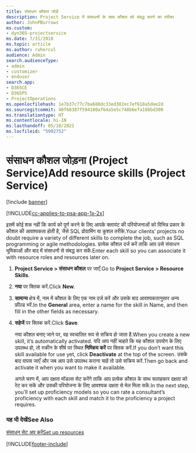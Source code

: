 ```yaml
---
title: संसाधन कौशल जोड़ें
description: Project Service में संसाधनों के साथ कौशल को संबद्ध करने का तरीका
author: JohnPBurrows
ms.custom:
- dyn365-projectservice
ms.date: 7/31/2018
ms.topic: article
ms.author: ruhercul
audience: Admin
search.audienceType:
- admin
- customizer
- enduser
search.app:
- D365CE
- D365PS
- ProjectOperations
ms.openlocfilehash: 1e7b37c77c7ba688dc33ed382ec7ef610a5dee2d
ms.sourcegitcommit: 40f68387f594180af64a5e5c748b6efa188bd300
ms.translationtype: HT
ms.contentlocale: hi-IN
ms.lasthandoff: 05/10/2021
ms.locfileid: "5992752"
---
```

# <a name="add-resource-skills-project-service"></a><span data-ttu-id="56443-103">संसाधन कौशल जोड़ना (Project Service)</span><span class="sxs-lookup"><span data-stu-id="56443-103">Add resource skills (Project Service)</span></span>

[!include [banner](../includes/psa-now-project-operations.md)]

[!INCLUDE[cc-applies-to-psa-app-1x-2x](../includes/cc-applies-to-psa-app-1x-2x.md)]

<span data-ttu-id="56443-104">इसमें कोई शक नहीं कि कार्य को पूर्ण करने के लिए आपके क्लायंट की परियोजनाओं को विभिन्न प्रकार के कौशल की आवश्यकता होती है, जैसे SQL प्रोग्रामिंग या कुशल तरीके.</span><span class="sxs-lookup"><span data-stu-id="56443-104">Your clients’ projects no doubt require a variety of different skills to complete the job, such as SQL programming or agile methodologies.</span></span> <span data-ttu-id="56443-105">प्रत्येक कौशल दर्ज करें ताकि आप उसे संसाधन भूमिकाओं और बाद में संसाधनों से संबद्ध कर सकें.</span><span class="sxs-lookup"><span data-stu-id="56443-105">Enter each skill so you can associate it with resource roles and resources later on.</span></span>  
  
1. <span data-ttu-id="56443-106">**Project Service > संसाधन कौशल** पर जाएँ.</span><span class="sxs-lookup"><span data-stu-id="56443-106">Go to **Project Service > Resource Skills**.</span></span>  
  
2. <span data-ttu-id="56443-107">**नया** पर क्लिक करें.</span><span class="sxs-lookup"><span data-stu-id="56443-107">Click **New**.</span></span>  
  
3. <span data-ttu-id="56443-108">**सामान्य** क्षेत्र में, नाम में कौशल के लिए एक नाम दर्ज करें और उसके बाद आवश्यकतानुसार अन्य फ़ील्ड भरें.</span><span class="sxs-lookup"><span data-stu-id="56443-108">In the **General** area, enter a name for the skill in Name, and then fill in the other fields as necessary.</span></span>  
  
4. <span data-ttu-id="56443-109">**सहेजें** पर क्लिक करें.</span><span class="sxs-lookup"><span data-stu-id="56443-109">Click **Save**.</span></span>  
  
   <span data-ttu-id="56443-110">नया कौशल बनाए जाने पर, वह स्वचालित रूप से सक्रिय हो जाता है.</span><span class="sxs-lookup"><span data-stu-id="56443-110">When you create a new skill, it’s automatically activated.</span></span> <span data-ttu-id="56443-111">यदि आप नहीं चाहते कि यह कौशल उपयोग के लिए उपलब्ध हो, तो स्क्रीन के शीर्ष पर स्थित **निष्क्रिय करें** पर क्लिक करें.</span><span class="sxs-lookup"><span data-stu-id="56443-111">If you don’t want this skill available for use yet, click **Deactivate** at the top of the screen.</span></span> <span data-ttu-id="56443-112">उसके बाद वापस जाएँ और जब आप उसे उपलब्ध कराना चाहें तो उसे सक्रिय करें.</span><span class="sxs-lookup"><span data-stu-id="56443-112">Then go back and activate it when you want to make it available.</span></span>  
  
   <span data-ttu-id="56443-113">अगले चरण में, आप दक्षता मॉडल्स सेट करेंगे ताकि आप प्रत्येक कौशल के साथ सलाहकार दक्षता को रेट कर सकें और उसकी परियोजना के लिए आवश्यक दक्षता से मेल मिला सकें.</span><span class="sxs-lookup"><span data-stu-id="56443-113">In the next step, you’ll set up proficiency models so you can rate a consultant’s proficiency with each skill and match it to the proficiency a project requires.</span></span>  
  
### <a name="see-also"></a><span data-ttu-id="56443-114">यह भी देखें</span><span class="sxs-lookup"><span data-stu-id="56443-114">See Also</span></span>  
 [<span data-ttu-id="56443-115">संसाधन सेट अप करें</span><span class="sxs-lookup"><span data-stu-id="56443-115">Set up resources</span></span>](../psa/set-up-resources.md)


[!INCLUDE[footer-include](../includes/footer-banner.md)]
